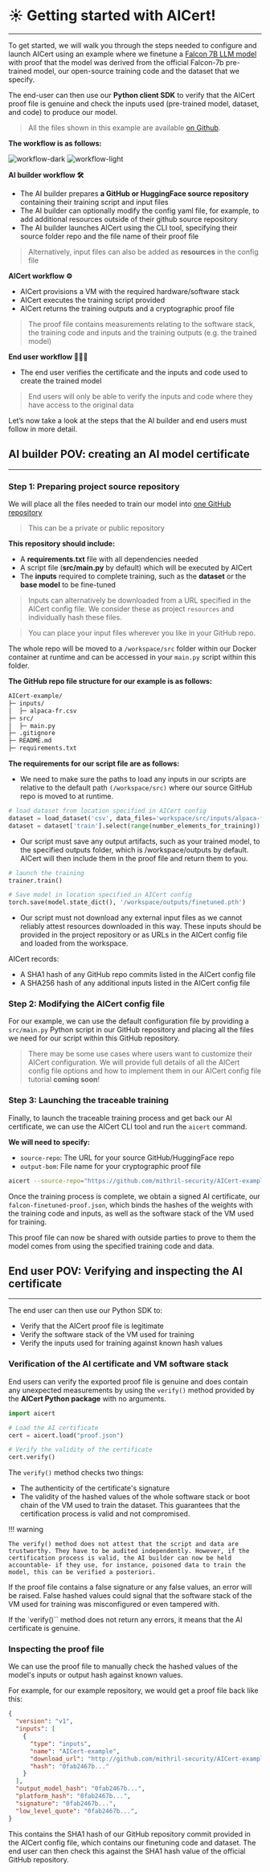 # ☀️ Getting started with AICert!
________________________________________________________


To get started, we will walk you through the steps needed to configure and launch AICert using an example where we finetune a [Falcon 7B LLM model](https://huggingface.co/tiiuae/falcon-7b) with proof that the model was derived from the official Falcon-7b pre-trained model, our open-source training code and the dataset that we specify.

The end-user can then use our **Python client SDK** to verify that the AICert proof file is genuine and check the inputs used (pre-trained model, dataset, and code) to produce our model.

> All the files shown in this example are available [on Github](https://github.com/mithril-security/AICert-example).

**The workflow is as follows:**

![workflow-dark](../../assets/workflow-dark.png#only-dark)
![workflow-light](../../assets/workflow.png#only-light)

**AI builder workflow 🛠️**

+ The AI builder prepares **a GitHub or HuggingFace source repository** containing their training script and input files
+ The AI builder can optionally modify the config yaml file, for example, to add additional resources outside of their github source repository
+ The AI builder launches AICert using the CLI tool, specifying their source folder repo and the file name of their proof file

> Alternatively, input files can also be added as **resources** in the config file

**AICert workflow ⚙️**

+ AICert provisions a VM with the required hardware/software stack
+ AICert executes the training script provided
+ AICert returns the training outputs and a cryptographic proof file 
	
> The proof file contains measurements relating to the software stack, the training code and inputs and the training outputs (e.g. the trained model)

**End user workflow 👩🏻‍💻**

+ The end user verifies the certificate and the inputs and code used to create the trained model

> End users will only be able to verify the inputs and code where they have access to the original data

Let’s now take a look at the steps that the AI builder and end users must follow in more detail.

## AI builder POV: creating an AI model certificate
________________________________________________________

### Step 1: Preparing project source repository

We will place all the files needed to train our model into [one GitHub repository](https://github.com/mithril-security/AICert-example)

> This can be a private or public repository

**This repository should include:**

+ A **requirements.txt** file with all dependencies needed
+ A script file (**src/main.py** by default) which will be executed by AICert
+ The **inputs** required to complete training, such as the **dataset** or the **base model** to be fine-tuned

> Inputs can alternatively be downloaded from a URL specified in the AICert config file. We consider these as project `resources` and individually hash these files.

> You can place your input files wherever you like in your GitHub repo. 

The whole repo will be moved to a `/workspace/src` folder within our Docker container at runtime and can be accessed in your `main.py` script within this folder.

**The GitHub repo file structure for our example is as follows:**

```bash
AICert-example/
├─ inputs/
│  ├─ alpaca-fr.csv
├─ src/
│  ├─ main.py
├─ .gitignore
├─ README.md
├─ requirements.txt
```

**The requirements for our script file are as follows:**
+ We need to make sure the paths to load any inputs in our scripts are relative to the default path `(/workspace/src)` where our source GitHub repo is moved to at runtime.
```python
# load dataset from location specified in AICert config
dataset = load_dataset('csv', data_files='workspace/src/inputs/alpaca-fr.csv')
dataset = dataset['train'].select(range(number_elements_for_training))
```

+ Our script must save any output artifacts, such as your trained model, to the specified outputs folder, which is /workspace/outputs by default. AICert will then include them in the proof file and return them to you.

```python
# launch the training
trainer.train()

# Save model in location specified in AICert config
torch.save(model.state_dict(), '/workspace/outputs/finetuned.pth')
```

+ Our script must not download any external input files as we cannot reliably attest resources downloaded in this way. These inputs should be provided in the project repository or as URLs in the AICert config file and loaded from the workspace.

AICert records:

+ A SHA1 hash of any GitHub repo commits listed in the AICert config file
+ A SHA256 hash of any additional inputs listed in the AICert config file

### Step 2: Modifying the AICert config file

For our example, we can use the default configuration file by providing a `src/main.py` Python script in our GitHub repository and placing all the files we need for our script within this GitHub repository.

> There may be some use cases where users want to customize their AICert configuration. We will provide full details of all the AICert config file options and how to implement them in our AICert config file tutorial **coming soon**!

### Step 3: Launching the traceable training

Finally, to launch the traceable training process and get back our AI certificate, we can use the AICert CLI tool and run the `aicert` command.

**We will need to specify:**

+ `source-repo`: The URL for your source GitHub/HuggingFace repo
+ `output-bom`: File name for your cryptographic proof file

```bash
aicert --source-repo="https://github.com/mithril-security/AICert-example" --output-bom "falcon-finetuned-proof.json"
```

Once the training process is complete, we obtain a signed AI certificate, our `falcon-finetuned-proof.json`, which binds the hashes of the weights with the training code and inputs, as well as the software stack of the VM used for training. 

This proof file can now be shared with outside parties to prove to them the model comes from using the specified training code and data.

## End user POV: Verifying and inspecting the AI certificate
________________________________________________________

The end user can then use our Python SDK to:

+ Verify that the AICert proof file is legitimate
+ Verify the software stack of the VM used for training
+ Verify the inputs used for training against known hash values

### Verification of the AI certificate and VM software stack

End users can verify the exported proof file is genuine and does contain any unexpected measurements by using the `verify()` method provided by the **AICert Python package** with no arguments.

```python
import aicert

# Load the AI certificate
cert = aicert.load("proof.json")

# Verify the validity of the certificate
cert.verify()
```

The `verify()` method checks two things:

+ The authenticity of the certificate's signature
+ The validity of the hashed values of the whole software stack or boot chain of the VM used to train the dataset. This guarantees that the certification process is valid and not compromised.

!!! warning

	The verify() method does not attest that the script and data are trustworthy. They have to be audited independently. However, if the certification process is valid, the AI builder can now be held accountable- if they use, for instance, poisoned data to train the model, this can be verified a posteriori. 

If the proof file contains a false signature or any false values, an error will be raised. False hashed values could signal that the software stack of the VM used for training was misconfigured or even tampered with.

If the `verify()`` method does not return any errors, it means that the AI certificate is genuine.

### Inspecting the proof file

We can use the proof file to manually check the hashed values of the model's inputs or output hash against known values.

For example, for our example repository, we would get a proof file back like this:

```json
{
  "version": "v1",
  "inputs": [
    {
      "type": "inputs",
      "name": "AICert-example",
      "download_url": "http://github.com/mithril-security/AICert-example",
      "hash": "0fab2467b..."
    }
  ],
  "output_model_hash": "0fab2467b...",
  "platform_hash": "0fab2467b...",
  "signature": "0fab2467b...",
  "low_level_quote": "0fab2467b...",
}
```

This contains the SHA1 hash of our GitHub repository commit provided in the AICert config file, which contains our finetuning code and dataset. The end user can then check this against the SHA1 hash value of the official GitHub repository.